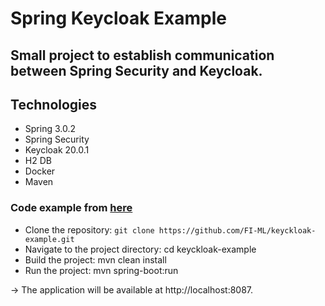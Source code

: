 # Spring Keycloak Example

## Small project to establish communication between Spring Security and Keycloak.

## Technologies

* Spring 3.0.2
* Spring Security
* Keycloak 20.0.1
* H2 DB
* Docker
* Maven

### Code example from [here](https://developers.redhat.com/articles/2022/12/07/how-implement-single-sign-out-keycloak-spring-boot#application_configuration)

* Clone the repository: `git clone https://github.com/FI-ML/keyckloak-example.git`
* Navigate to the project directory: cd keyckloak-example
* Build the project: mvn clean install
* Run the project: mvn spring-boot:run

-> The application will be available at http://localhost:8087.
